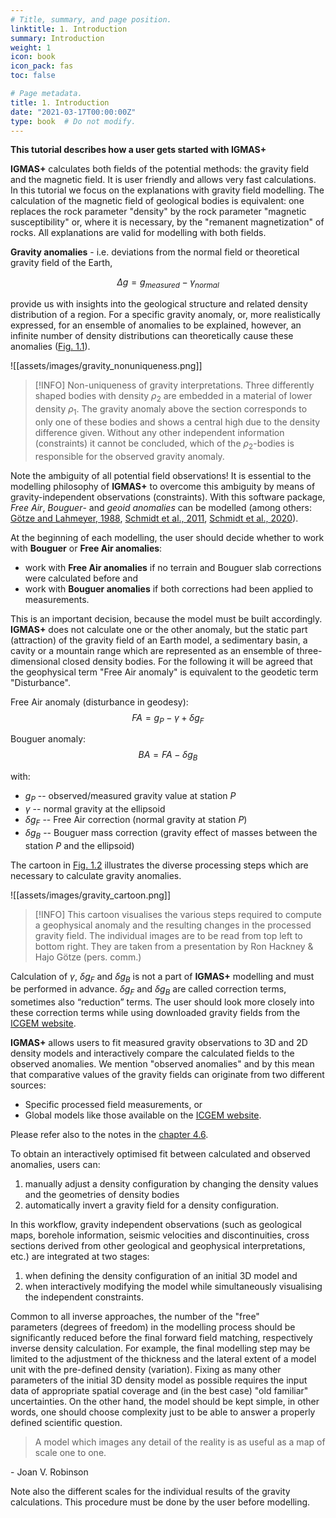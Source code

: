 ```yaml
---
# Title, summary, and page position.
linktitle: 1. Introduction
summary: Introduction
weight: 1
icon: book
icon_pack: fas
toc: false

# Page metadata.
title: 1. Introduction
date: "2021-03-17T00:00:00Z"
type: book  # Do not modify.
---
```


**This tutorial describes how a user gets started with IGMAS+**

**IGMAS+** calculates both fields of the potential methods: the gravity field and the magnetic field. It is user friendly and allows very fast calculations.
In this tutorial we focus on the explanations with gravity field modelling.
The calculation of the magnetic field of geological bodies is equivalent: one replaces the rock parameter "density" by the rock parameter "magnetic susceptibility" or, where it is necessary, by the "remanent magnetization" of rocks.
All explanations are valid for modelling with both fields.

**Gravity anomalies** - i.e. deviations from the normal field or theoretical gravity field of the Earth,

$$\Delta g  = g_{measured} - \gamma_{normal}$$

provide us with insights into the geological structure and related density distribution of a region.
For a specific gravity anomaly, or, more realistically expressed, for an ensemble of anomalies to be explained, however, an infinite number of density distributions can theoretically cause these anomalies ([Fig. 1.1](#figure-gravity_nonuniqueness)).

![[assets/images/gravity_nonuniqueness.png]]

> [!INFO]
> Non-uniqueness of gravity interpretations. Three differently shaped bodies with density $\rho_2$ are embedded in a material of lower density $\rho_1$. The gravity anomaly above the section corresponds to only one of these bodies and shows a central high due to the density difference given. Without any other independent information (constraints) it cannot be concluded, which of the $\rho_2$-bodies is responsible for the observed gravity anomaly.

Note the ambiguity of all potential field observations!
It is essential to the modelling philosophy of **IGMAS+** to overcome this ambiguity by means of gravity-independent observations (constraints).
With this software package, *Free Air*, *Bouguer*- and *geoid anomalies* can be modelled (among others: [Götze and Lahmeyer, 1988](../../publication/goetze-1988), [Schmidt et al., 2011](../../publication/schmidt-2011), [Schmidt et al., 2020](../../publication/schmidt-2020)).

At the beginning of each modelling, the user should decide whether to work with **Bouguer** or **Free Air anomalies**:
- work with **Free Air anomalies** if no terrain and Bouguer slab corrections were calculated before and
- work with **Bouguer anomalies** if both corrections had been applied to measurements.

This is an important decision, because the model must be built accordingly.
**IGMAS+** does not calculate one or the other anomaly, but the static part (attraction) of the gravity field of an Earth model, a sedimentary basin, a cavity or a mountain range which are represented as an ensemble of three-dimensional closed density bodies.
For the following it will be agreed that the geophysical term "Free Air anomaly" is equivalent to the geodetic term "Disturbance".

Free Air anomaly (disturbance in geodesy):
$$FA = g_P - \gamma + \delta g_F$$

Bouguer anomaly:
$$BA = FA - \delta g_B$$

with:
- $g_P$ -- observed/measured gravity value at station $P$
- $\gamma$ -- normal gravity at the ellipsoid
- $\delta g_F$ -- Free Air correction (normal gravity at station $P$)
- $\delta g_B$ -- Bouguer mass correction (gravity effect of masses between the station $P$ and the ellipsoid)

The cartoon in [Fig.&#160;1.2](#figure-gravity_cartoon) illustrates the diverse processing steps which are necessary to calculate gravity anomalies.

![[assets/images/gravity_cartoon.png]]

> [!INFO]
> This cartoon visualises the various steps required to compute a geophysical anomaly and the resulting changes in the processed gravity field. The individual images are to be read from top left to bottom right. They are taken from a presentation by Ron Hackney & Hajo Götze (pers. comm.)

Calculation of $\gamma$, $\delta g_F$ and $\delta g_B$ is not a part of **IGMAS+** modelling and must be performed in advance.
$\delta g_F$ and $\delta g_B$ are called correction terms, sometimes also “reduction” terms.
The user should look more closely into these correction terms while using downloaded gravity fields from the [ICGEM website](http://icgem.gfz-potsdam.de).

**IGMAS+** allows users to fit measured gravity observations to 3D and 2D density models and interactively compare the calculated fields to the observed anomalies.
We mention "observed anomalies" and by this mean that comparative values of the gravity fields can originate from two different sources:
- Specific processed field measurements, or
- Global models like those available on the [ICGEM website](http://icgem.gfz-potsdam.de).

Please refer also to the notes in the [chapter 4.6](../4_fitting_gravity/#46-remarks-on-the-use-of-icgem-gravity-datasets).

To obtain an interactively optimised fit between calculated and observed anomalies, users can:
1. manually adjust a density configuration by changing the density values and the geometries of density bodies
2. automatically invert a gravity field for a density configuration.

In this workflow, gravity independent observations (such as geological maps, borehole information, seismic velocities and discontinuities, cross sections derived from other geological and geophysical interpretations, etc.) are integrated at two stages:
1. when defining the density configuration of an initial 3D model and
2. when interactively modifying the model while simultaneously visualising the independent constraints.

Common to all inverse approaches, the number of the "free" parameters&#160;(degrees of freedom) in the modelling process should be significantly reduced before the final forward field matching, respectively inverse density calculation.
For example, the final modelling step may be limited to the adjustment of the thickness and the lateral extent of a model unit with the pre-defined density (variation).
Fixing as many other parameters of the initial 3D density model as possible requires the input data of appropriate spatial coverage and (in the best case) "old familiar" uncertainties.
On the other hand, the model should be kept simple, in other words, one should choose complexity just to be able to answer a properly defined scientific question.

> A model which images any detail of the reality is as useful as a map of scale one to one.

\- Joan V. Robinson

Note also the different scales for the individual results of the gravity calculations.
This procedure must be done by the user before modelling.